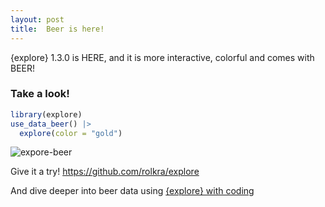 ```yaml
---
layout: post
title:  Beer is here!
---
```


{explore} 1.3.0 is HERE, and it is more interactive, colorful and comes with BEER!

### Take a look!

```R
library(explore)
use_data_beer() |>
  explore(color = "gold")
```

![expore-beer](../images/explore-beer-interact.gif)

Give it a try! <https://github.com/rolkra/explore>

And dive deeper into beer data using [{explore} with coding](/_posts/2020-7-30-start-to-explore.md) 
